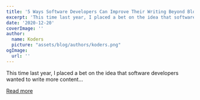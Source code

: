 ```yaml
---
title: '5 Ways Software Developers Can Improve Their Writing Beyond Blogging'
excerpt: 'This time last year, I placed a bet on the idea that software developers wanted to write more content...'
date: '2020-12-20'
coverImage: ''
author:
  name: Koders
  picture: "assets/blog/authors/koders.png"
ogImage:
  url: ''
---
```


This time last year, I placed a bet on the idea that software developers wanted to write more content...

[Read more](https://dev.to/radiomorillo/5-ways-software-developers-can-improve-their-writing-beyond-blogging-11mf)
